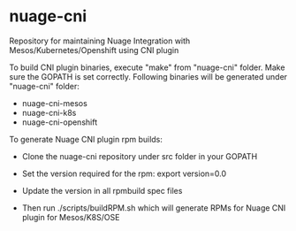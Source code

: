 # nuage-cni
Repository for maintaining Nuage Integration with Mesos/Kubernetes/Openshift using CNI plugin

To build CNI plugin binaries, execute "make" from "nuage-cni" folder. Make sure the GOPATH is set correctly. Following binaries will be generated under "nuage-cni" folder:

- nuage-cni-mesos
- nuage-cni-k8s
- nuage-cni-openshift

To generate Nuage CNI plugin rpm builds:

- Clone the nuage-cni repository under src folder in your GOPATH

- Set the version required for the rpm: export version=0.0

- Update the version in all rpmbuild spec files

- Then run ./scripts/buildRPM.sh which will generate RPMs for Nuage CNI plugin for Mesos/K8S/OSE
